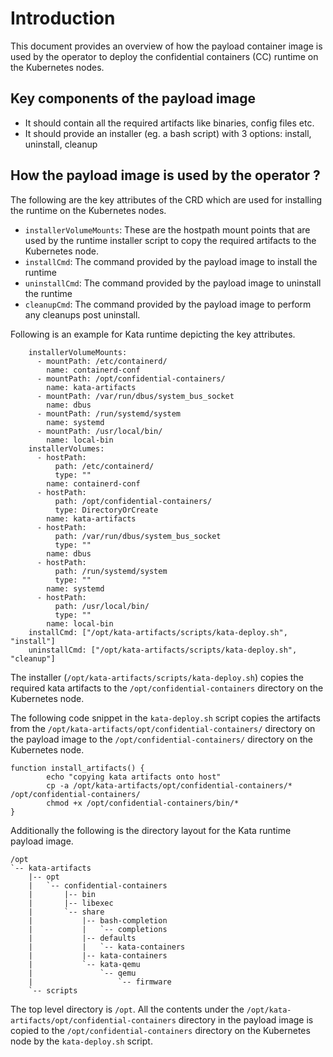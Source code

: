 # Introduction
This document provides an overview of how the payload container image is used
by the operator to deploy the confidential containers (CC) runtime on the
Kubernetes nodes.


## Key components of the payload image

- It should contain all the required artifacts like binaries, config files etc.
- It should provide an installer (eg. a bash script) with 3 options: install, uninstall, cleanup

## How the payload image is used by the operator ?

The following are the key attributes of the CRD which are used for installing the runtime
on the Kubernetes nodes.


- `installerVolumeMounts`: These are the hostpath mount points that are used by the
runtime installer script to copy the required artifacts to the Kubernetes node.
- `installCmd`: The command provided by the payload image to install the runtime
- `uninstallCmd`: The command provided by the payload image to uninstall the runtime
- `cleanupCmd`: The command provided by the payload image to perform any cleanups post uninstall.


Following is an example for Kata runtime depicting the key attributes.

```
    installerVolumeMounts:
      - mountPath: /etc/containerd/
        name: containerd-conf
      - mountPath: /opt/confidential-containers/
        name: kata-artifacts
      - mountPath: /var/run/dbus/system_bus_socket
        name: dbus
      - mountPath: /run/systemd/system
        name: systemd
      - mountPath: /usr/local/bin/
        name: local-bin
    installerVolumes:
      - hostPath:
          path: /etc/containerd/
          type: ""
        name: containerd-conf
      - hostPath:
          path: /opt/confidential-containers/
          type: DirectoryOrCreate
        name: kata-artifacts
      - hostPath:
          path: /var/run/dbus/system_bus_socket
          type: ""
        name: dbus
      - hostPath:
          path: /run/systemd/system
          type: ""
        name: systemd
      - hostPath:
          path: /usr/local/bin/
          type: ""
        name: local-bin
    installCmd: ["/opt/kata-artifacts/scripts/kata-deploy.sh", "install"]
    uninstallCmd: ["/opt/kata-artifacts/scripts/kata-deploy.sh", "cleanup"]
```

The installer (`/opt/kata-artifacts/scripts/kata-deploy.sh`) copies the required kata artifacts to
the `/opt/confidential-containers` directory on the Kubernetes node.

The following code snippet in the `kata-deploy.sh` script copies the artifacts from
the `/opt/kata-artifacts/opt/confidential-containers/` directory on the payload image
to the `/opt/confidential-containers/` directory on the Kubernetes node.


```
function install_artifacts() {
        echo "copying kata artifacts onto host"
        cp -a /opt/kata-artifacts/opt/confidential-containers/* /opt/confidential-containers/
        chmod +x /opt/confidential-containers/bin/*
}
```

Additionally the following is the directory layout for the Kata runtime payload image.


```
/opt
`-- kata-artifacts
    |-- opt
    |   `-- confidential-containers
    |       |-- bin
    |       |-- libexec
    |       `-- share
    |           |-- bash-completion
    |           |   `-- completions
    |           |-- defaults
    |           |   `-- kata-containers
    |           |-- kata-containers
    |           `-- kata-qemu
    |               `-- qemu
    |                   `-- firmware
    `-- scripts
```

The top level directory is `/opt`. All the contents under the `/opt/kata-artifacts/opt/confidential-containers`
directory in the payload image is copied to the `/opt/confidential-containers` directory on the Kubernetes node by
the `kata-deploy.sh` script.
